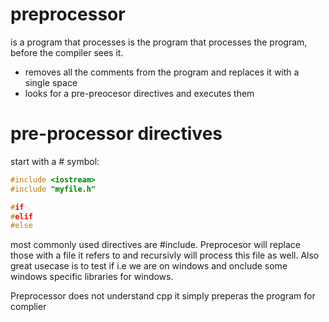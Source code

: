 # preprocessor
is a program that processes is the program that processes the program, before the compiler sees it.

- removes all the comments from the program and replaces it with a single space
- looks for a pre-preocesor directives and executes them

# pre-processor directives
start with a # symbol:
```cpp
#include <iostream>
#include "myfile.h"

#if
#elif
#else
```

most commonly used directives are #include. Preprocesor will replace those with a file it refers to and recursivly will process this file as well.
Also great usecase is to test if i.e we are on windows and onclude some windows specific libraries for windows. 

Preprocessor does not understand cpp it simply preperas the program for complier
